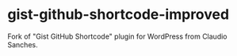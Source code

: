 gist-github-shortcode-improved
==============================
Fork of "Gist GitHub Shortcode" plugin for WordPress from Claudio Sanches.
